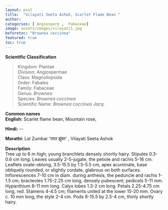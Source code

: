 ```yaml
---
layout: post
title:  "Vilayati Seeta Ashok, Scarlet Flame Bean "
author: 
categories: [ Angiosperm , 	Fabaceae]
image: assets/images/vilayati1.jpg
beforetoc: "Brownea coccinea"
featured: true
toc: true
---
```

  
**Scientific Classification**  
>Kingdom:			Plantae  
>Division:			Angiospermae  
>Class:				Magnoliopsida  
>Order:				Fabales  
>Family:			Fabaceae  
>Genus:				*Brownea*  
>Species:			*Brownea coccinea*  
>Scientific Name:	*Brownea coccinea Jacq.*  
  
**Common names**  
**English:** Scarlet flame bean, Mountain rose,

**Hindi:**  --

**Marathi:** Lal Zumbar 'लाल झुंबर' , Vilayati Seeta Ashok


  
**Description**  
Tree up to 6 m high; young branchlets densely shortly hairy. Stipules 0.3-0.6 cm long. Leaves usually 2-5-jugate, the petiole and rachis 5-16 cm. Leaflets ovate-oblong, 3.5-15.5 by 1.5-5.5 cm, apex acuminate, base obliquely rounded, or slightly cordate, glabrous on both surfaces. Inflorescences 7-10 cm in diam. during anthesis, the peduncle and rachis 1-1.5 cm; bracteoles 1.75-2.25 cm long, densely pubescent; pedicels 5-11 mm. Hypanthium 8-11 mm long. Calyx lobes 1.3-2 cm long. Petals 2.25-4.75 cm long, red. Stamens 4-4.5 cm; filaments united at the lower 15-20 mm. Ovary c. 10 mm long, the style 2-4 cm. Pods 8-15.5 by 2.5-4 cm, thinly shortly hairy.
